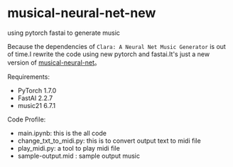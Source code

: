 # musical-neural-net-new
using pytorch fastai to generate music

Because the dependencies of `Clara: A Neural Net Music Generator` is out of time.I rewrite the code using new pytorch and fastai.It's just a new version of [musical-neural-net](https://github.com/mcleavey/musical-neural-net)。


Requirements:
- PyTorch 1.7.0
- FastAI 2.2.7
- music21 6.7.1

Code Profile:
- main.ipynb: this is the all code
- change_txt_to_midi.py: this is to convert output text to midi file
- play_midi.py: a tool to play midi file
- sample-output.mid : sample output music
